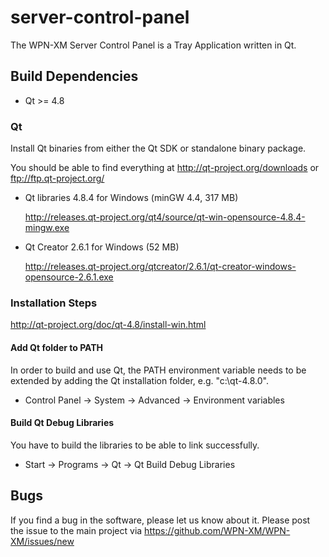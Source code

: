 server-control-panel
====================

The WPN-XM Server Control Panel is a Tray Application written in Qt.

## Build Dependencies

* Qt >= 4.8

### Qt

Install Qt binaries from either the Qt SDK or standalone binary package.

You should be able to find everything at http://qt-project.org/downloads or ftp://ftp.qt-project.org/

* Qt libraries 4.8.4 for Windows (minGW 4.4, 317 MB)

  http://releases.qt-project.org/qt4/source/qt-win-opensource-4.8.4-mingw.exe

* Qt Creator 2.6.1 for Windows (52 MB)

  http://releases.qt-project.org/qtcreator/2.6.1/qt-creator-windows-opensource-2.6.1.exe
  
### Installation Steps
  
http://qt-project.org/doc/qt-4.8/install-win.html

#### Add Qt folder to PATH

In order to build and use Qt, the PATH environment variable needs to be extended
by adding the Qt installation folder, e.g. "c:\qt-4.8.0".

* Control Panel -> System -> Advanced -> Environment variables  
  
#### Build Qt Debug Libraries

You have to build the libraries to be able to link successfully.

* Start -> Programs -> Qt -> Qt Build Debug Libraries

## Bugs

If you find a bug in the software, please let us know about it.
Please post the issue to the main project via https://github.com/WPN-XM/WPN-XM/issues/new
